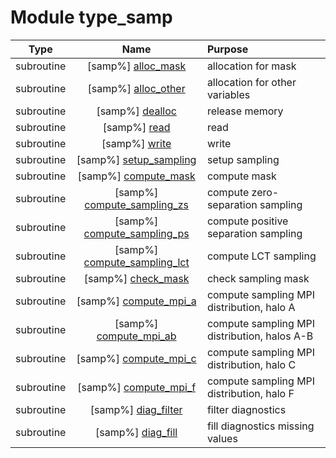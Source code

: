 # Module type_samp

| Type | Name | Purpose |
| :--: | :--: | :---------- |
| subroutine | [samp%] [alloc_mask](https://github.com/benjaminmenetrier/bump-standalone/tree/master/src/type_samp.F90#L132) | allocation for mask |
| subroutine | [samp%] [alloc_other](https://github.com/benjaminmenetrier/bump-standalone/tree/master/src/type_samp.F90#L151) | allocation for other variables |
| subroutine | [samp%] [dealloc](https://github.com/benjaminmenetrier/bump-standalone/tree/master/src/type_samp.F90#L188) | release memory |
| subroutine | [samp%] [read](https://github.com/benjaminmenetrier/bump-standalone/tree/master/src/type_samp.F90#L242) | read |
| subroutine | [samp%] [write](https://github.com/benjaminmenetrier/bump-standalone/tree/master/src/type_samp.F90#L471) | write |
| subroutine | [samp%] [setup_sampling](https://github.com/benjaminmenetrier/bump-standalone/tree/master/src/type_samp.F90#L680) | setup sampling |
| subroutine | [samp%] [compute_mask](https://github.com/benjaminmenetrier/bump-standalone/tree/master/src/type_samp.F90#L979) | compute mask |
| subroutine | [samp%] [compute_sampling_zs](https://github.com/benjaminmenetrier/bump-standalone/tree/master/src/type_samp.F90#L1114) | compute zero-separation sampling |
| subroutine | [samp%] [compute_sampling_ps](https://github.com/benjaminmenetrier/bump-standalone/tree/master/src/type_samp.F90#L1231) | compute positive separation sampling |
| subroutine | [samp%] [compute_sampling_lct](https://github.com/benjaminmenetrier/bump-standalone/tree/master/src/type_samp.F90#L1362) | compute LCT sampling |
| subroutine | [samp%] [check_mask](https://github.com/benjaminmenetrier/bump-standalone/tree/master/src/type_samp.F90#L1437) | check sampling mask |
| subroutine | [samp%] [compute_mpi_a](https://github.com/benjaminmenetrier/bump-standalone/tree/master/src/type_samp.F90#L1512) | compute sampling MPI distribution, halo A |
| subroutine | [samp%] [compute_mpi_ab](https://github.com/benjaminmenetrier/bump-standalone/tree/master/src/type_samp.F90#L1580) | compute sampling MPI distribution, halos A-B |
| subroutine | [samp%] [compute_mpi_c](https://github.com/benjaminmenetrier/bump-standalone/tree/master/src/type_samp.F90#L1748) | compute sampling MPI distribution, halo C |
| subroutine | [samp%] [compute_mpi_f](https://github.com/benjaminmenetrier/bump-standalone/tree/master/src/type_samp.F90#L1928) | compute sampling MPI distribution, halo F |
| subroutine | [samp%] [diag_filter](https://github.com/benjaminmenetrier/bump-standalone/tree/master/src/type_samp.F90#L2002) | filter diagnostics |
| subroutine | [samp%] [diag_fill](https://github.com/benjaminmenetrier/bump-standalone/tree/master/src/type_samp.F90#L2142) | fill diagnostics missing values |
